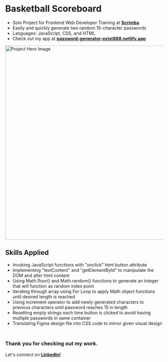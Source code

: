 # __Basketball Scoreboard__
- Solo Project for Frontend Web Developer Training at <a href="https://v2.scrimba.com">__Scrimba__</a><br/>
- Easily and quickly generate two random 15-character passwords
- Languages: JavaScript, CSS, and HTML
- Check out my app at <a href="https://password-generator-exist888.netlify.app/">__password-generator-exist888.netlify.app__</a>

<img src="https://github.com/user-attachments/assets/827d8d38-7636-44c5-ab7d-a341041b340b" alt="Project Hero Image" width="620">
<br/>

## __Skills Applied__
- Invoking JavaScript functions with "onclick" html button attribute
- Implementing "textContent" and "getElementById" to manipulate the DOM and alter html content 
- Using Math.floor() and Math.random() functions to generate an integer that will function as random index point
- Iterating through array using For Loop to apply Math object functions until desired length is reached
- Using increment operator to add newly generated characters to previous characters until password reaches 15 in length
- Resetting empty strings each time button is clicked to avoid having multiple passwords in same container
- Translating Figma design file into CSS code to mirror given visual design
<br/> <br/>

##
### __Thank you for checking out my work.__
Let's connect on <a href="https://www.linkedin.com/in/filip-herbst/">__LinkedIn!__</a>
